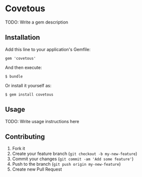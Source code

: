 # Covetous

TODO: Write a gem description

## Installation

Add this line to your application's Gemfile:

    gem 'covetous'

And then execute:

    $ bundle

Or install it yourself as:

    $ gem install covetous

## Usage

TODO: Write usage instructions here

## Contributing

1. Fork it
2. Create your feature branch (`git checkout -b my-new-feature`)
3. Commit your changes (`git commit -am 'Add some feature'`)
4. Push to the branch (`git push origin my-new-feature`)
5. Create new Pull Request
